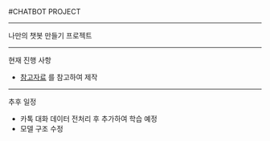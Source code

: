 #CHATBOT PROJECT

___
나만의 챗봇 만들기 프로젝트

___

현재 진행 사항

* [참고자료](https://wikidocs.net/89786) 를 참고하여 제작 


___

추후 일정

* 카톡 대화 데이터 전처리 후 추가하여 학습 예정
* 모델 구조 수정

